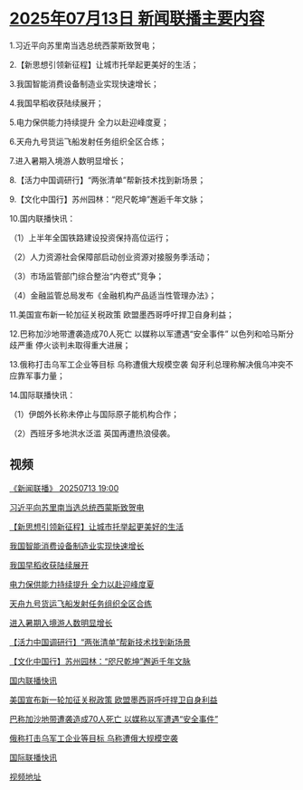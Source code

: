 # [2025年07月13日 新闻联播主要内容](https://tv.cctv.com/lm/xwlb/day/20250713.shtml)

1.习近平向苏里南当选总统西蒙斯致贺电；

2.【新思想引领新征程】让城市托举起更美好的生活；

3.我国智能消费设备制造业实现快速增长；

4.我国早稻收获陆续展开；

5.电力保供能力持续提升 全力以赴迎峰度夏；

6.天舟九号货运飞船发射任务组织全区合练；

7.进入暑期入境游人数明显增长；

8.【活力中国调研行】“两张清单”帮新技术找到新场景；

9.【文化中国行】苏州园林：“咫尺乾坤”邂逅千年文脉；

10.国内联播快讯：

（1）上半年全国铁路建设投资保持高位运行；

（2）人力资源社会保障部启动创业资源对接服务季活动；

（3）市场监管部门综合整治“内卷式”竞争；

（4）金融监管总局发布《金融机构产品适当性管理办法》；

11.美国宣布新一轮加征关税政策 欧盟墨西哥呼吁捍卫自身利益；

12.巴称加沙地带遭袭造成70人死亡 以媒称以军遭遇“安全事件” 以色列和哈马斯分歧严重 停火谈判未取得重大进展；

13.俄称打击乌军工企业等目标 乌称遭俄大规模空袭 匈牙利总理称解决俄乌冲突不应靠军事力量；

14.国际联播快讯：

（1）伊朗外长称未停止与国际原子能机构合作；

（2）西班牙多地洪水泛滥 英国再遭热浪侵袭。

## 视频

[《新闻联播》 20250713 19:00](https://tv.cctv.com/2025/07/13/VIDE6KY6m5iYGq2dGnRojy5X250713.shtml)

[习近平向苏里南当选总统西蒙斯致贺电](https://tv.cctv.com/2025/07/13/VIDE3gM0MJa4cYJiI3dXaNVm250713.shtml)

[【新思想引领新征程】让城市托举起更美好的生活](https://tv.cctv.com/2025/07/13/VIDEcVNdN2u6EKcExqifdLhN250713.shtml)

[我国智能消费设备制造业实现快速增长](https://tv.cctv.com/2025/07/13/VIDEGKeP9UEMAmTHeOHj2Toh250713.shtml)

[我国早稻收获陆续展开](https://tv.cctv.com/2025/07/13/VIDEsnyQaBHkd8r5sFoIeNHZ250713.shtml)

[电力保供能力持续提升 全力以赴迎峰度夏](https://tv.cctv.com/2025/07/13/VIDEauo5EdtY4vvBfYSmSv2t250713.shtml)

[天舟九号货运飞船发射任务组织全区合练](https://tv.cctv.com/2025/07/13/VIDEy0iZoPOmrl5WzjQydUso250713.shtml)

[进入暑期入境游人数明显增长](https://tv.cctv.com/2025/07/13/VIDE891GYvoAT72FCkXQD22P250713.shtml)

[【活力中国调研行】“两张清单”帮新技术找到新场景](https://tv.cctv.com/2025/07/13/VIDEmx8oJuLkwGJimLPqnUCk250713.shtml)

[【文化中国行】苏州园林：“咫尺乾坤”邂逅千年文脉](https://tv.cctv.com/2025/07/13/VIDEfiqk04hBjmgLYgOiKqzb250713.shtml)

[国内联播快讯](https://tv.cctv.com/2025/07/13/VIDEl1oaovMgHbpHvsNbQjW7250713.shtml)

[美国宣布新一轮加征关税政策 欧盟墨西哥呼吁捍卫自身利益](https://tv.cctv.com/2025/07/13/VIDEtdyeqxjEjZrYcqVHSpUO250713.shtml)

[巴称加沙地带遭袭造成70人死亡 以媒称以军遭遇“安全事件”](https://tv.cctv.com/2025/07/13/VIDE7KHRjzX71BELN8iYvw1Q250713.shtml)

[俄称打击乌军工企业等目标 乌称遭俄大规模空袭](https://tv.cctv.com/2025/07/13/VIDEO5CT0VGKRQJNFguyhyhf250713.shtml)

[国际联播快讯](https://tv.cctv.com/2025/07/13/VIDEhJArNFZE2ULnmeW0CIHD250713.shtml)

[视频地址](https://tv.cctv.com/lm/xwlb/day/20250713.shtml) 

